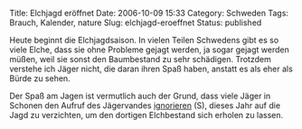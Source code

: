 Title: Elchjagd eröffnet
Date: 2006-10-09 15:33
Category: Schweden
Tags: Brauch, Kalender, nature
Slug: elchjagd-eroeffnet
Status: published

Heute beginnt die Elchjagdsaison. In vielen Teilen Schwedens gibt es so
viele Elche, dass sie ohne Probleme gejagt werden, ja sogar gejagt
werden müßen, weil sie sonst den Baumbestand zu sehr schädigen. Trotzdem
verstehe ich Jäger nicht, die daran ihren Spaß haben, anstatt es als
eher als Bürde zu sehen.

Der Spaß am Jagen ist vermutlich auch der Grund, dass viele Jäger in
Schonen den Aufruf des Jägervandes
[ignorieren](http://www.sr.se/cgi-bin/kristianstad/nyheter/artikel.asp?Artikel=963977)
(S), dieses Jahr auf die Jagd zu verzichten, um den dortigen Elchbestand
sich erholen zu lassen.

